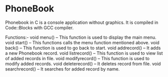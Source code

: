 # PhoneBook

Phonebook in C is a console application without graphics.
It is compiled in Code::Blocks with GCC compiler.

Functions:-
void menu() – This function is used to display the main menu.
void start() – This functions calls the menu function mentioned above.
void back() – This function is used to go back to start.
void addrecord() – It adds a new Phonebook record.
void listrecord() – This function is used to view list of added records in file.
void modifyrecord() – This function is used to modify added records.
void deleterecord() – It deletes record from file.
void searchrecord() – It searches for added record by name.
